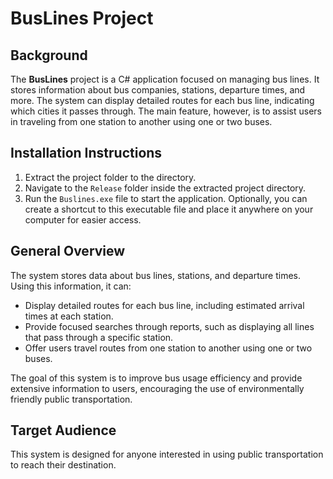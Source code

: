 # BusLines Project

## Background

The **BusLines** project is a C# application focused on managing bus lines. It stores information about bus companies, stations, departure times, and more. The system can display detailed routes for each bus line, indicating which cities it passes through. The main feature, however, is to assist users in traveling from one station to another using one or two buses.

## Installation Instructions

1. Extract the project folder to the directory.
2. Navigate to the `Release` folder inside the extracted project directory.
3. Run the `Buslines.exe` file to start the application. Optionally, you can create a shortcut to this executable file and place it anywhere on your computer for easier access.

## General Overview

The system stores data about bus lines, stations, and departure times. Using this information, it can:
- Display detailed routes for each bus line, including estimated arrival times at each station.
- Provide focused searches through reports, such as displaying all lines that pass through a specific station.
- Offer users travel routes from one station to another using one or two buses.

The goal of this system is to improve bus usage efficiency and provide extensive information to users, encouraging the use of environmentally friendly public transportation.

## Target Audience

This system is designed for anyone interested in using public transportation to reach their destination.
